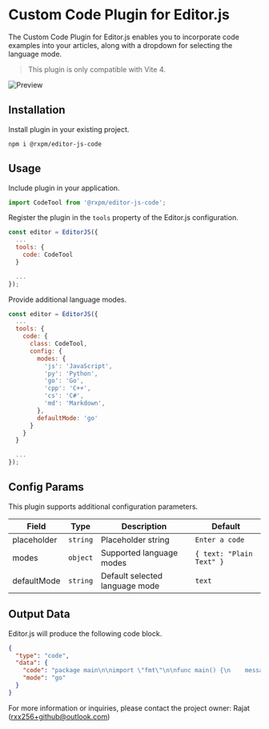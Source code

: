 # Custom Code Plugin for Editor.js

The Custom Code Plugin for Editor.js enables you to incorporate code examples into your articles, along with a dropdown for selecting the language mode.

> This plugin is only compatible with Vite 4.

![Preview](https://res.cloudinary.com/dcwxfpep4/image/upload/v1698238204/screens/urdh4xfraz4dmim3lbsb.webp)

## Installation

Install plugin in your existing project.

```shell
npm i @rxpm/editor-js-code
```

## Usage

Include plugin in your application.

```javascript
import CodeTool from '@rxpm/editor-js-code';
```

Register the plugin in the `tools` property of the Editor.js configuration.

```javascript
const editor = EditorJS({
  ...
  tools: {
    code: CodeTool
  }

  ...
});
```

Provide additional language modes.

```javascript
const editor = EditorJS({
  ...
  tools: {
    code: {
      class: CodeTool,
      config: {
        modes: {
          'js': 'JavaScript',
          'py': 'Python',
          'go': 'Go',
          'cpp': 'C++',
          'cs': 'C#',
          'md': 'Markdown',
        },
        defaultMode: 'go'
      }
    }
  }

  ...
});
```

## Config Params

This plugin supports additional configuration parameters.

| Field       | Type     | Description                    | Default                    |
| ----------- | -------- | -------------------------------| ---------------------------|
| placeholder | `string` | Placeholder string | `Enter a code` |
| modes | `object` | Supported language modes | `{ text: "Plain Text" }` |
| defaultMode | `string` | Default selected language mode | `text` |

## Output Data

Editor.js will produce the following code block.

```json
{
  "type": "code",
  "data": {
    "code": "package main\n\nimport \"fmt\"\n\nfunc main() {\n    messages := make(chan string)\n\n    go func() { messages <- \"ping\" }()\n\n    msg := <-messages\n    fmt.Println(msg)\n}",
    "mode": "go"
  }
}
```

For more information or inquiries, please contact the project owner: Rajat (rxx256+github@outlook.com)
